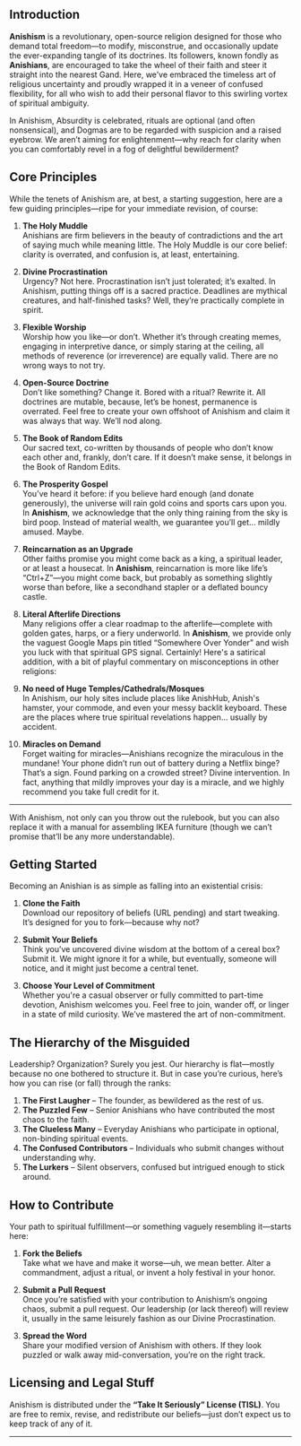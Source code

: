 ## Introduction

**Anishism** is a revolutionary, open-source religion designed for those who demand total freedom—to modify, misconstrue, and occasionally update the ever-expanding tangle of its doctrines. Its followers, known fondly as **Anishians**, are encouraged to take the wheel of their faith and steer it straight into the nearest Gand. Here, we’ve embraced the timeless art of religious uncertainty and proudly wrapped it in a veneer of confused flexibility, for all who wish to add their personal flavor to this swirling vortex of spiritual ambiguity.

In Anishism, Absurdity is celebrated, rituals are optional (and often nonsensical), and Dogmas are to be regarded with suspicion and a raised eyebrow. We aren’t aiming for enlightenment—why reach for clarity when you can comfortably revel in a fog of delightful bewilderment?

## Core Principles

While the tenets of Anishism are, at best, a starting suggestion, here are a few guiding principles—ripe for your immediate revision, of course:

1. **The Holy Muddle**  
   Anishians are firm believers in the beauty of contradictions and the art of saying much while meaning little. The Holy Muddle is our core belief: clarity is overrated, and confusion is, at least, entertaining.

2. **Divine Procrastination**  
   Urgency? Not here. Procrastination isn’t just tolerated; it’s exalted. In Anishism, putting things off is a sacred practice. Deadlines are mythical creatures, and half-finished tasks? Well, they’re practically complete in spirit.

3. **Flexible Worship**  
   Worship how you like—or don’t. Whether it’s through creating memes, engaging in interpretive dance, or simply staring at the ceiling, all methods of reverence (or irreverence) are equally valid. There are no wrong ways to not try.

4. **Open-Source Doctrine**  
   Don’t like something? Change it. Bored with a ritual? Rewrite it. All doctrines are mutable, because, let’s be honest, permanence is overrated. Feel free to create your own offshoot of Anishism and claim it was always that way. We’ll nod along.

5. **The Book of Random Edits**  
   Our sacred text, co-written by thousands of people who don’t know each other and, frankly, don’t care. If it doesn’t make sense, it belongs in the Book of Random Edits.

6. **The Prosperity Gospel**  
   You’ve heard it before: if you believe hard enough (and donate generously), the universe will rain gold coins and sports cars upon you. In **Anishism**, we acknowledge that the only thing raining from the sky is bird poop. Instead of material wealth, we guarantee you’ll get... mildly amused. Maybe.

7. **Reincarnation as an Upgrade**  
   Other faiths promise you might come back as a king, a spiritual leader, or at least a housecat. In **Anishism**, reincarnation is more like life’s “Ctrl+Z”—you might come back, but probably as something slightly worse than before, like a secondhand stapler or a deflated bouncy castle.

8. **Literal Afterlife Directions**  
   Many religions offer a clear roadmap to the afterlife—complete with golden gates, harps, or a fiery underworld. In **Anishism**, we provide only the vaguest Google Maps pin titled “Somewhere Over Yonder” and wish you luck with that spiritual GPS signal.
Certainly! Here's a satirical addition, with a bit of playful commentary on misconceptions in other religions:

9. **No need of Huge Temples/Cathedrals/Mosques**  
     In Anishism, our holy sites include places like AnishHub, Anish's hamster, your commode, and even your messy backlit keyboard. These are the places where true spiritual revelations happen... usually by accident.

10. **Miracles on Demand**  
   Forget waiting for miracles—Anishians recognize the miraculous in the mundane! Your phone didn’t run out of battery during a Netflix binge? That’s a sign. Found parking on a crowded street? Divine intervention. In fact, anything that mildly improves your day is a miracle, and we highly recommend you take full credit for it.

---

With Anishism, not only can you throw out the rulebook, but you can also replace it with a manual for assembling IKEA furniture (though we can’t promise that’ll be any more understandable).

## Getting Started

Becoming an Anishian is as simple as falling into an existential crisis:

1. **Clone the Faith**  
   Download our repository of beliefs (URL pending) and start tweaking. It’s designed for you to fork—because why not?

2. **Submit Your Beliefs**  
   Think you’ve uncovered divine wisdom at the bottom of a cereal box? Submit it. We might ignore it for a while, but eventually, someone will notice, and it might just become a central tenet.

3. **Choose Your Level of Commitment**  
   Whether you're a casual observer or fully committed to part-time devotion, Anishism welcomes you. Feel free to join, wander off, or linger in a state of mild curiosity. We’ve mastered the art of non-commitment.

## The Hierarchy of the Misguided

Leadership? Organization? Surely you jest. Our hierarchy is flat—mostly because no one bothered to structure it. But in case you’re curious, here’s how you can rise (or fall) through the ranks:

1. **The First Laugher** – The founder, as bewildered as the rest of us.
2. **The Puzzled Few** – Senior Anishians who have contributed the most chaos to the faith.
3. **The Clueless Many** – Everyday Anishians who participate in optional, non-binding spiritual events.
4. **The Confused Contributors** – Individuals who submit changes without understanding why.
5. **The Lurkers** – Silent observers, confused but intrigued enough to stick around.

## How to Contribute

Your path to spiritual fulfillment—or something vaguely resembling it—starts here:

1. **Fork the Beliefs**  
   Take what we have and make it worse—uh, we mean better. Alter a commandment, adjust a ritual, or invent a holy festival in your honor.

2. **Submit a Pull Request**  
   Once you’re satisfied with your contribution to Anishism’s ongoing chaos, submit a pull request. Our leadership (or lack thereof) will review it, usually in the same leisurely fashion as our Divine Procrastination.

3. **Spread the Word**  
   Share your modified version of Anishism with others. If they look puzzled or walk away mid-conversation, you’re on the right track.

## Licensing and Legal Stuff

Anishism is distributed under the **“Take It Seriously” License (TISL)**. You are free to remix, revise, and redistribute our beliefs—just don’t expect us to keep track of any of it.

---


